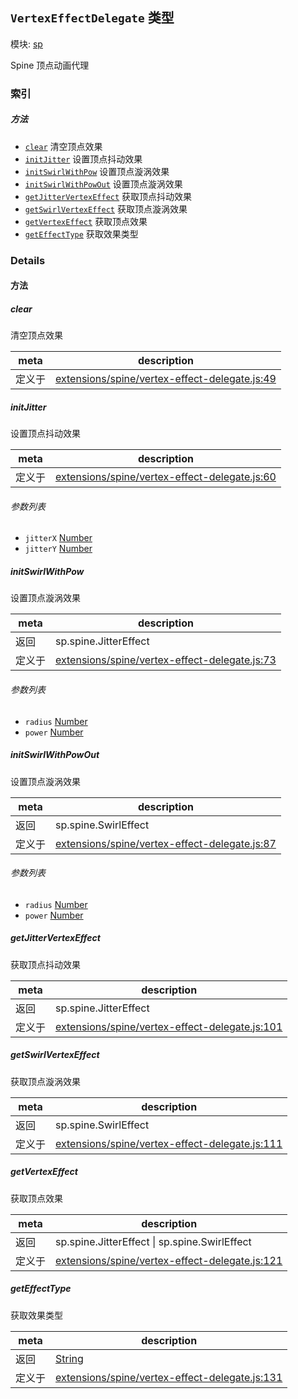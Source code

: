 ## `VertexEffectDelegate` 类型



模块: [sp](../modules/sp.md)


Spine 顶点动画代理



### 索引



##### 方法

  - [`clear`](#clear) 清空顶点效果
  - [`initJitter`](#initjitter) 设置顶点抖动效果
  - [`initSwirlWithPow`](#initswirlwithpow) 设置顶点漩涡效果
  - [`initSwirlWithPowOut`](#initswirlwithpowout) 设置顶点漩涡效果
  - [`getJitterVertexEffect`](#getjittervertexeffect) 获取顶点抖动效果
  - [`getSwirlVertexEffect`](#getswirlvertexeffect) 获取顶点漩涡效果
  - [`getVertexEffect`](#getvertexeffect) 获取顶点效果
  - [`getEffectType`](#geteffecttype) 获取效果类型



### Details




<!-- Method Block -->
#### 方法


##### clear

清空顶点效果

| meta | description |
|------|-------------|
| 定义于 | [extensions/spine/vertex-effect-delegate.js:49](https://github.com/cocos-creator/engine/blob/22ca6465effd8063cb95e509843b8bef3d880759/extensions/spine/vertex-effect-delegate.js#L49) |



##### initJitter

设置顶点抖动效果

| meta | description |
|------|-------------|
| 定义于 | [extensions/spine/vertex-effect-delegate.js:60](https://github.com/cocos-creator/engine/blob/22ca6465effd8063cb95e509843b8bef3d880759/extensions/spine/vertex-effect-delegate.js#L60) |

###### 参数列表
- `jitterX` <a href="https://developer.mozilla.org/en/JavaScript/Reference/Global_Objects/Number" class="crosslink external" target="_blank">Number</a> 
- `jitterY` <a href="https://developer.mozilla.org/en/JavaScript/Reference/Global_Objects/Number" class="crosslink external" target="_blank">Number</a> 


##### initSwirlWithPow

设置顶点漩涡效果

| meta | description |
|------|-------------|
| 返回 | sp.spine.JitterEffect 
| 定义于 | [extensions/spine/vertex-effect-delegate.js:73](https://github.com/cocos-creator/engine/blob/22ca6465effd8063cb95e509843b8bef3d880759/extensions/spine/vertex-effect-delegate.js#L73) |

###### 参数列表
- `radius` <a href="https://developer.mozilla.org/en/JavaScript/Reference/Global_Objects/Number" class="crosslink external" target="_blank">Number</a> 
- `power` <a href="https://developer.mozilla.org/en/JavaScript/Reference/Global_Objects/Number" class="crosslink external" target="_blank">Number</a> 


##### initSwirlWithPowOut

设置顶点漩涡效果

| meta | description |
|------|-------------|
| 返回 | sp.spine.SwirlEffect 
| 定义于 | [extensions/spine/vertex-effect-delegate.js:87](https://github.com/cocos-creator/engine/blob/22ca6465effd8063cb95e509843b8bef3d880759/extensions/spine/vertex-effect-delegate.js#L87) |

###### 参数列表
- `radius` <a href="https://developer.mozilla.org/en/JavaScript/Reference/Global_Objects/Number" class="crosslink external" target="_blank">Number</a> 
- `power` <a href="https://developer.mozilla.org/en/JavaScript/Reference/Global_Objects/Number" class="crosslink external" target="_blank">Number</a> 


##### getJitterVertexEffect

获取顶点抖动效果

| meta | description |
|------|-------------|
| 返回 | sp.spine.JitterEffect 
| 定义于 | [extensions/spine/vertex-effect-delegate.js:101](https://github.com/cocos-creator/engine/blob/22ca6465effd8063cb95e509843b8bef3d880759/extensions/spine/vertex-effect-delegate.js#L101) |



##### getSwirlVertexEffect

获取顶点漩涡效果

| meta | description |
|------|-------------|
| 返回 | sp.spine.SwirlEffect 
| 定义于 | [extensions/spine/vertex-effect-delegate.js:111](https://github.com/cocos-creator/engine/blob/22ca6465effd8063cb95e509843b8bef3d880759/extensions/spine/vertex-effect-delegate.js#L111) |



##### getVertexEffect

获取顶点效果

| meta | description |
|------|-------------|
| 返回 | sp.spine.JitterEffect &#124; sp.spine.SwirlEffect 
| 定义于 | [extensions/spine/vertex-effect-delegate.js:121](https://github.com/cocos-creator/engine/blob/22ca6465effd8063cb95e509843b8bef3d880759/extensions/spine/vertex-effect-delegate.js#L121) |



##### getEffectType

获取效果类型

| meta | description |
|------|-------------|
| 返回 | <a href="https://developer.mozilla.org/en/JavaScript/Reference/Global_Objects/String" class="crosslink external" target="_blank">String</a> 
| 定义于 | [extensions/spine/vertex-effect-delegate.js:131](https://github.com/cocos-creator/engine/blob/22ca6465effd8063cb95e509843b8bef3d880759/extensions/spine/vertex-effect-delegate.js#L131) |




